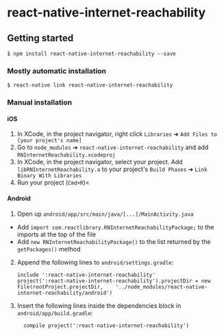
# react-native-internet-reachability

## Getting started

`$ npm install react-native-internet-reachability --save`

### Mostly automatic installation

`$ react-native link react-native-internet-reachability`

### Manual installation


#### iOS

1. In XCode, in the project navigator, right click `Libraries` ➜ `Add Files to [your project's name]`
2. Go to `node_modules` ➜ `react-native-internet-reachability` and add `RNInternetReachability.xcodeproj`
3. In XCode, in the project navigator, select your project. Add `libRNInternetReachability.a` to your project's `Build Phases` ➜ `Link Binary With Libraries`
4. Run your project (`Cmd+R`)<

#### Android

1. Open up `android/app/src/main/java/[...]/MainActivity.java`
  - Add `import com.reactlibrary.RNInternetReachabilityPackage;` to the imports at the top of the file
  - Add `new RNInternetReachabilityPackage()` to the list returned by the `getPackages()` method
2. Append the following lines to `android/settings.gradle`:
  	```
  	include ':react-native-internet-reachability'
  	project(':react-native-internet-reachability').projectDir = new File(rootProject.projectDir, 	'../node_modules/react-native-internet-reachability/android')
  	```
3. Insert the following lines inside the dependencies block in `android/app/build.gradle`:
  	```
      compile project(':react-native-internet-reachability')
  	```
